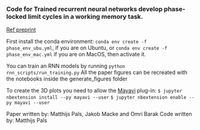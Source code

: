 ### Code for Trained recurrent neural networks develop  phase-locked limit cycles in a working memory task.

[Ref preprint]()


First install the conda environment: 
```conda env create -f phase_env_ubu.yml```, if you are on Ubuntu, or 
```conda env create -f phase_env_mac.yml``` if you are on MacOS, then 
activate it.


You can train an RNN models by running ```python rnn_scripts/run_training.py```
All the paper figures can be recreated with the notebooks inside the generate_figures folder


To create the 3D plots you need to allow the [Mayavi](https://mayavi.readthedocs.io/en/latest/) plug-in:
```$ jupyter nbextension install --py mayavi --user```
```$ jupyter nbextension enable --py mayavi --user```


Paper written by: Matthijs Pals, Jakob Macke and Omri Barak
Code written by: Matthijs Pals
